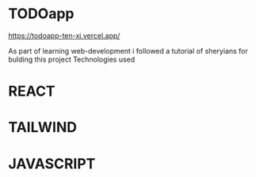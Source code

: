 # TODOapp
https://todoapp-ten-xi.vercel.app/

As part of learning web-development i followed a tutorial of sheryians for bulding this project 
Technologies used
# REACT 
# TAILWIND 
# JAVASCRIPT 

